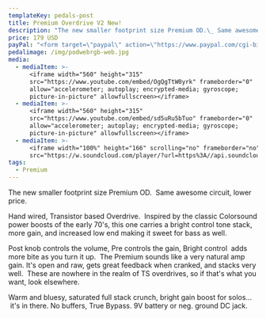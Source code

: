 ```yaml
---
templateKey: pedals-post
title: Premium Overdrive V2 New!
description: "The new smaller footprint size Premium OD.\_ Same awesome circuit, lower price."
price: 179 USD
payPal: "<form target=\"paypal\" action=\"https://www.paypal.com/cgi-bin/webscr\" method=\"post\">\n<input type=\"hidden\" name=\"cmd\" value=\"_s-xclick\">\n<input type=\"hidden\" name=\"hosted_button_id\" value=\"73PBT9EQ7JCT6\">\n<table>\n<tr><td><input type=\"hidden\" name=\"on0\" value=\"Buy Now\">Buy Now</td></tr><tr><td><select name=\"os0\">\n\t<option value=\"Premium OD\">Premium OD $179.00 USD</option>\n</select> </td></tr>\n</table>\n<input type=\"hidden\" name=\"currency_code\" value=\"USD\">\n<input type=\"image\" src=\"https://www.paypalobjects.com/en_US/i/btn/btn_cart_LG.gif\" border=\"0\" name=\"submit\" alt=\"PayPal - The safer, easier way to pay online!\">\n<img alt=\"\" border=\"0\" src=\"https://www.paypalobjects.com/en_US/i/scr/pixel.gif\" width=\"1\" height=\"1\">\n</form>\n\n"
pedalimage: /img/podwebrgb-web.jpg
media:
  - mediaItem: >-
      <iframe width="560" height="315"
      src="https://www.youtube.com/embed/OgQgTtW0yrk" frameborder="0"
      allow="accelerometer; autoplay; encrypted-media; gyroscope;
      picture-in-picture" allowfullscreen></iframe>
  - mediaItem: >-
      <iframe width="560" height="315"
      src="https://www.youtube.com/embed/sd5uRu5bTuo" frameborder="0"
      allow="accelerometer; autoplay; encrypted-media; gyroscope;
      picture-in-picture" allowfullscreen></iframe>
  - mediaItem: >-
      <iframe width="100%" height="166" scrolling="no" frameborder="no"
      src="https://w.soundcloud.com/player/?url=https%3A//api.soundcloud.com/tracks/454227876&amp;color=ff5500"></iframe>
tags:
  - Premium
---
```

The new smaller footprint size Premium OD.  Same awesome circuit, lower price.

Hand wired, Transistor based Overdrive.  Inspired by the classic Colorsound power boosts of the early 70's, this one carries a bright control tone stack, more gain, and increased low end making it sweet for bass as well.

Post knob controls the volume, Pre controls the gain, Bright control  adds more bite as you turn it up.  The Premium sounds like a very natural amp gain. It's open and raw, gets great feedback when cranked, and stacks very well.  These are nowhere in the realm of TS overdrives, so if that's what you want, look elsewhere.

Warm and bluesy, saturated full stack crunch, bright gain boost for solos...  it's in there. No buffers, True Bypass. 9V battery or neg. ground DC jack.
